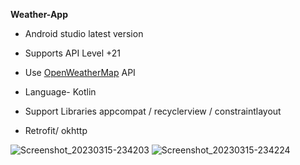 **Weather-App**

- Android studio latest version 

- Supports API Level +21

- Use [OpenWeatherMap](https://openweathermap.org/) API

- Language- Kotlin

- Support Libraries appcompat / recyclerview / constraintlayout

- Retrofit/ okhttp

![Screenshot_20230315-234203](https://user-images.githubusercontent.com/65955924/225824212-35461882-e900-4446-a02f-788e3f783446.jpg)
![Screenshot_20230315-234224](https://user-images.githubusercontent.com/65955924/225824285-63362004-788f-4953-a01e-d51ebd68b1ef.jpg)
